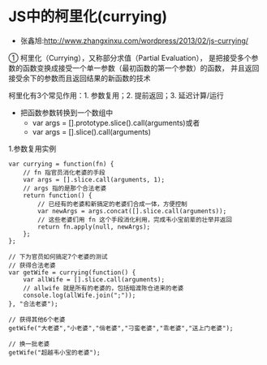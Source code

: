 # JS中的柯里化(currying)

* 张鑫旭:http://www.zhangxinxu.com/wordpress/2013/02/js-currying/

① 柯里化（Currying），又称部分求值（Partial Evaluation），
  是把接受多个参数的函数变换成接受一个单一参数（最初函数的第一个参数）的函数，
  并且返回接受余下的参数而且返回结果的新函数的技术


柯里化有3个常见作用：1. 参数复用；2. 提前返回；3. 延迟计算/运行

* 把函数参数转换到一个数组中
  - var args = [].prototype.slice().call(arguments)或者
  - var args = [].slice().call(arguments)


1.参数复用实例
```
var currying = function(fn) {
    // fn 指官员消化老婆的手段
    var args = [].slice.call(arguments, 1);
    // args 指的是那个合法老婆
    return function() {
        // 已经有的老婆和新搞定的老婆们合成一体，方便控制
        var newArgs = args.concat([].slice.call(arguments));
        // 这些老婆们用 fn 这个手段消化利用，完成韦小宝前辈的壮举并返回
        return fn.apply(null, newArgs);
    };
};

// 下为官员如何搞定7个老婆的测试
// 获得合法老婆
var getWife = currying(function() {
    var allWife = [].slice.call(arguments);
    // allwife 就是所有的老婆的，包括暗渡陈仓进来的老婆
    console.log(allWife.join(";"));
}, "合法老婆");

// 获得其他6个老婆
getWife("大老婆","小老婆","俏老婆","刁蛮老婆","乖老婆","送上门老婆");

// 换一批老婆
getWife("超越韦小宝的老婆");
```
